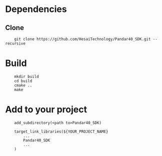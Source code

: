 # Dependencies
## Clone
```
	git clone https://github.com/HesaiTechnology/Pandar40_SDK.git --recursive
```
# Build
```
	mkdir build
	cd build 
	cmake ..
	make
```

# Add to your project
```
	add_subdirectory(<path to>Pandar40_SDK)

	target_link_libraries(${YOUR_PROJECT_NAME}
		...
		Pandar40_SDK
		...
	)

```
